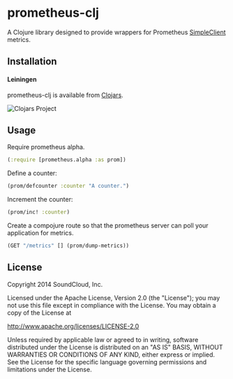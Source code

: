 # prometheus-clj

A Clojure library designed to provide wrappers for Prometheus [SimpleClient](https://github.com/prometheus/client_java) metrics.

## Installation

#### Leiningen

prometheus-clj is available from [Clojars](https://clojars.org/org.clojars.akiel/prometheus-clj.alpha).

![Clojars Project](http://clojars.org/org.clojars.akiel/prometheus-clj.alpha/latest-version.svg)

## Usage

Require prometheus alpha.

```clojure
(:require [prometheus.alpha :as prom])
```

Define a counter:

```clojure
(prom/defcounter :counter "A counter.")
```

Increment the counter:

```clojure
(prom/inc! :counter)
```

Create a compojure route so that the prometheus server can poll your application for metrics.

```clojure
(GET "/metrics" [] (prom/dump-metrics))
```

## License

Copyright 2014 SoundCloud, Inc.

Licensed under the Apache License, Version 2.0 (the "License");
you may not use this file except in compliance with the License.
You may obtain a copy of the License at

<http://www.apache.org/licenses/LICENSE-2.0>

Unless required by applicable law or agreed to in writing, software
distributed under the License is distributed on an "AS IS" BASIS,
WITHOUT WARRANTIES OR CONDITIONS OF ANY KIND, either express or implied.
See the License for the specific language governing permissions and
limitations under the License.
